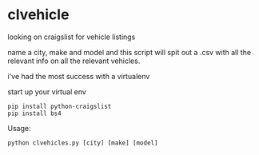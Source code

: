 # clvehicle
looking on craigslist for vehicle listings

name a city, make and model and this script will spit out a .csv with all the relevant info on all the relevant vehicles.

i've had the most success with a virtualenv

start up your virtual env
```
pip install python-craigslist
pip install bs4
```

Usage:
```
python clvehicles.py [city] [make] [model]
```
